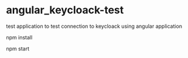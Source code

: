# angular_keycloack-test
test application to test connection to keycloack using angular application

npm install 

npm start

